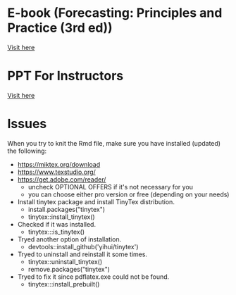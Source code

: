 # E-book (Forecasting: Principles and Practice (3rd ed))

[Visit here](https://otexts.com/fpp3/)


# PPT For Instructors

[Visit here](https://github.com/dsciencelabs/Forcasting/)


# Issues 

When you try to knit the Rmd file, make sure you have installed (updated) the following: 

* https://miktex.org/download
* https://www.texstudio.org/
* https://get.adobe.com/reader/
  * uncheck OPTIONAL OFFERS if it's not necessary for you 
  * you can choose either pro version or free (depending on your needs)
* Install tinytex package and install TinyTex distribution.
  * install.packages("tinytex")
  * tinytex::install_tinytex()
* Checked if it was installed.
  * tinytex:::is_tinytex()
* Tryed another option of installation.
  * devtools::install_github('yihui/tinytex')
* Tryed to uninstall and reinstall it some times.
  * tinytex::uninstall_tinytex()
  * remove.packages("tinytex")
* Tryed to fix it since pdflatex.exe could not be found.
  * tinytex:::install_prebuilt()


